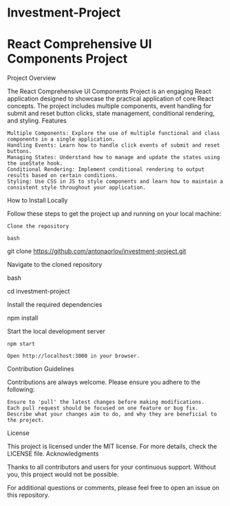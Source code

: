 # Investment-Project 
# React Comprehensive UI Components Project
Project Overview

The React Comprehensive UI Components Project is an engaging React application designed to showcase the practical application of core React concepts. The project includes multiple components, event handling for submit and reset button clicks, state management, conditional rendering, and styling.
Features

    Multiple Components: Explore the use of multiple functional and class components in a single application.
    Handling Events: Learn how to handle click events of submit and reset buttons.
    Managing States: Understand how to manage and update the states using the useState hook.
    Conditional Rendering: Implement conditional rendering to output results based on certain conditions.
    Styling: Use CSS in JS to style components and learn how to maintain a consistent style throughout your application.

How to Install Locally

Follow these steps to get the project up and running on your local machine:

    Clone the repository

    bash

git clone https://github.com/antonaorlov/investment-project.git

Navigate to the cloned repository

bash

cd investment-project

Install the required dependencies

npm install

Start the local development server

    npm start

    Open http://localhost:3000 in your browser.

Contribution Guidelines

Contributions are always welcome. Please ensure you adhere to the following:

    Ensure to 'pull' the latest changes before making modifications.
    Each pull request should be focused on one feature or bug fix.
    Describe what your changes aim to do, and why they are beneficial to the project.

License

This project is licensed under the MIT license. For more details, check the LICENSE file.
Acknowledgments

Thanks to all contributors and users for your continuous support. Without you, this project would not be possible.

For additional questions or comments, please feel free to open an issue on this repository.
